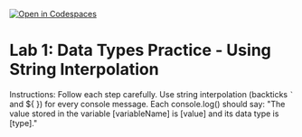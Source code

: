 [![Open in Codespaces](https://classroom.github.com/assets/launch-codespace-2972f46106e565e64193e422d61a12cf1da4916b45550586e14ef0a7c637dd04.svg)](https://classroom.github.com/open-in-codespaces?assignment_repo_id=21210678)
# Lab 1: Data Types Practice - Using String Interpolation
  Instructions:
  Follow each step carefully.
  Use string interpolation (backticks `` ` `` and ${ }) for every console message.
  Each console.log() should say:
  "The value stored in the variable [variableName] is [value] and its data type is [type]."
